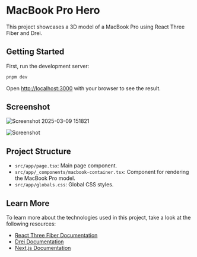 # MacBook Pro Hero

This project showcases a 3D model of a MacBook Pro using React Three Fiber and Drei.

## Getting Started

First, run the development server:

```bash
pnpm dev

```

Open [http://localhost:3000](http://localhost:3000) with your browser to see the result.

## Screenshot
![Screenshot 2025-03-09 151821](https://github.com/user-attachments/assets/97aa3494-ef3d-44c2-8558-27e6c4e4014a)



![Screenshot](./screenshot.png)

## Project Structure

- `src/app/page.tsx`: Main page component.
- `src/app/_components/macbook-container.tsx`: Component for rendering the MacBook Pro model.
- `src/app/globals.css`: Global CSS styles.

## Learn More

To learn more about the technologies used in this project, take a look at the following resources:

- [React Three Fiber Documentation](https://docs.pmnd.rs/react-three-fiber/getting-started/introduction)
- [Drei Documentation](https://github.com/pmndrs/drei)
- [Next.js Documentation](https://nextjs.org/docs)

